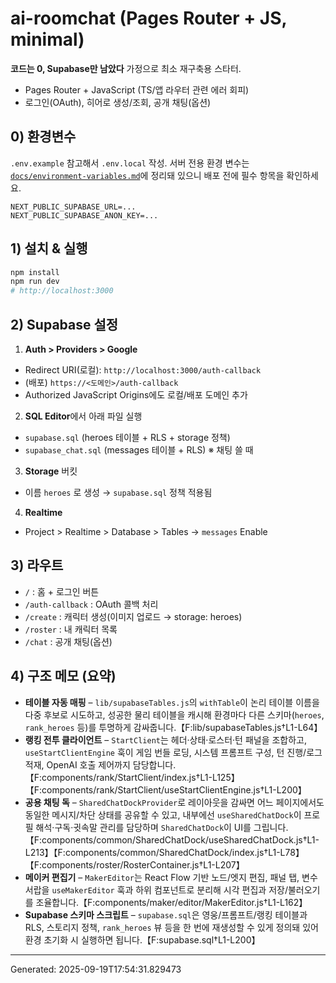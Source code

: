 # ai-roomchat (Pages Router + JS, minimal)

**코드는 0, Supabase만 남았다** 가정으로 최소 재구축용 스타터.
- Pages Router + JavaScript (TS/앱 라우터 관련 에러 회피)
- 로그인(OAuth), 히어로 생성/조회, 공개 채팅(옵션)

## 0) 환경변수
`.env.example` 참고해서 `.env.local` 작성. 서버 전용 환경 변수는 [`docs/environment-variables.md`](docs/environment-variables.md)에 정리돼 있으니 배포 전에 필수 항목을 확인하세요.
```
NEXT_PUBLIC_SUPABASE_URL=...
NEXT_PUBLIC_SUPABASE_ANON_KEY=...
```

## 1) 설치 & 실행
```bash
npm install
npm run dev
# http://localhost:3000
```

## 2) Supabase 설정
1) **Auth > Providers > Google**
- Redirect URI(로컬): `http://localhost:3000/auth-callback`
- (배포) `https://<도메인>/auth-callback`
- Authorized JavaScript Origins에도 로컬/배포 도메인 추가

2) **SQL Editor**에서 아래 파일 실행
- `supabase.sql`  (heroes 테이블 + RLS + storage 정책)
- `supabase_chat.sql`  (messages 테이블 + RLS)  ※ 채팅 쓸 때

3) **Storage** 버킷
- 이름 `heroes` 로 생성 → `supabase.sql` 정책 적용됨

4) **Realtime**
- Project > Realtime > Database > Tables → `messages` Enable

## 3) 라우트
- `/` : 홈 + 로그인 버튼
- `/auth-callback` : OAuth 콜백 처리
- `/create` : 캐릭터 생성(이미지 업로드 → storage: heroes)
- `/roster` : 내 캐릭터 목록
- `/chat` : 공개 채팅(옵션)

## 4) 구조 메모 (요약)
- **테이블 자동 매핑** – `lib/supabaseTables.js`의 `withTable`이 논리 테이블 이름을 다중 후보로 시도하고, 성공한 물리 테이블을 캐시해 환경마다 다른 스키마(`heroes`, `rank_heroes` 등)를 투명하게 감싸줍니다.【F:lib/supabaseTables.js†L1-L64】
- **랭킹 전투 클라이언트** – `StartClient`는 헤더·상태·로스터·턴 패널을 조합하고, `useStartClientEngine` 훅이 게임 번들 로딩, 시스템 프롬프트 구성, 턴 진행/로그 적재, OpenAI 호출 제어까지 담당합니다.【F:components/rank/StartClient/index.js†L1-L125】【F:components/rank/StartClient/useStartClientEngine.js†L1-L200】
- **공용 채팅 독** – `SharedChatDockProvider`로 레이아웃을 감싸면 어느 페이지에서도 동일한 메시지/차단 상태를 공유할 수 있고, 내부에선 `useSharedChatDock`이 프로필 해석·구독·귓속말 관리를 담당하며 `SharedChatDock`이 UI를 그립니다.【F:components/common/SharedChatDock/useSharedChatDock.js†L1-L213】【F:components/common/SharedChatDock/index.js†L1-L78】【F:components/roster/RosterContainer.js†L1-L207】
- **메이커 편집기** – `MakerEditor`는 React Flow 기반 노드/엣지 편집, 패널 탭, 변수 서랍을 `useMakerEditor` 훅과 하위 컴포넌트로 분리해 시각 편집과 저장/불러오기를 조율합니다.【F:components/maker/editor/MakerEditor.js†L1-L162】
- **Supabase 스키마 스크립트** – `supabase.sql`은 영웅/프롬프트/랭킹 테이블과 RLS, 스토리지 정책, `rank_heroes` 뷰 등을 한 번에 재생성할 수 있게 정의돼 있어 환경 초기화 시 실행하면 됩니다.【F:supabase.sql†L1-L200】

---
Generated: 2025-09-19T17:54:31.829473
<!-- -->

